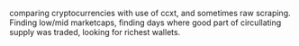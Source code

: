 comparing cryptocurrencies with use of ccxt, and sometimes raw scraping. Finding low/mid marketcaps, finding days where good part of circullating supply was traded, looking for richest wallets.

